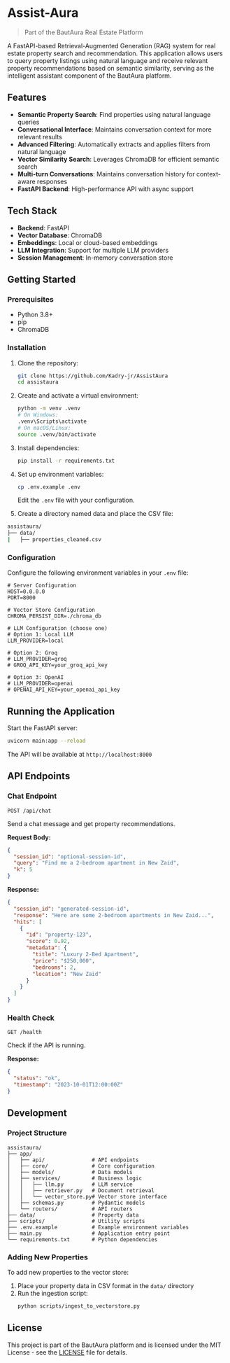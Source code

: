 # Assist-Aura

> Part of the BautAura Real Estate Platform

A FastAPI-based Retrieval-Augmented Generation (RAG) system for real estate property search and recommendation. This application allows users to query property listings using natural language and receive relevant property recommendations based on semantic similarity, serving as the intelligent assistant component of the BautAura platform.

## Features

- **Semantic Property Search**: Find properties using natural language queries
- **Conversational Interface**: Maintains conversation context for more relevant results
- **Advanced Filtering**: Automatically extracts and applies filters from natural language
- **Vector Similarity Search**: Leverages ChromaDB for efficient semantic search
- **Multi-turn Conversations**: Maintains conversation history for context-aware responses
- **FastAPI Backend**: High-performance API with async support

## Tech Stack

- **Backend**: FastAPI
- **Vector Database**: ChromaDB
- **Embeddings**: Local or cloud-based embeddings
- **LLM Integration**: Support for multiple LLM providers
- **Session Management**: In-memory conversation store

## Getting Started

### Prerequisites

- Python 3.8+
- pip
- ChromaDB

### Installation

1. Clone the repository:
   ```bash
   git clone https://github.com/Kadry-jr/AssistAura
   cd assistaura
   ```

2. Create and activate a virtual environment:
   ```bash
   python -m venv .venv
   # On Windows:
   .venv\Scripts\activate
   # On macOS/Linux:
   source .venv/bin/activate
   ```

3. Install dependencies:
   ```bash
   pip install -r requirements.txt
   ```

4. Set up environment variables:
   ```bash
   cp .env.example .env
   ```
   Edit the `.env` file with your configuration.

 5. Create a directory named data and place the CSV file:
   ```bash
   assistaura/
   ├── data/
   |   ├── properties_cleaned.csv
   ```

### Configuration

Configure the following environment variables in your `.env` file:

```env
# Server Configuration
HOST=0.0.0.0
PORT=8000

# Vector Store Configuration
CHROMA_PERSIST_DIR=./chroma_db

# LLM Configuration (choose one)
# Option 1: Local LLM
LLM_PROVIDER=local

# Option 2: Groq
# LLM_PROVIDER=groq
# GROQ_API_KEY=your_groq_api_key

# Option 3: OpenAI
# LLM_PROVIDER=openai
# OPENAI_API_KEY=your_openai_api_key
```

## Running the Application

Start the FastAPI server:

```bash
uvicorn main:app --reload
```

The API will be available at `http://localhost:8000`

## API Endpoints

### Chat Endpoint

`POST /api/chat`

Send a chat message and get property recommendations.

**Request Body:**
```json
{
  "session_id": "optional-session-id",
  "query": "Find me a 2-bedroom apartment in New Zaid",
  "k": 5
}
```

**Response:**
```json
{
  "session_id": "generated-session-id",
  "response": "Here are some 2-bedroom apartments in New Zaid...",
  "hits": [
    {
      "id": "property-123",
      "score": 0.92,
      "metadata": {
        "title": "Luxury 2-Bed Apartment",
        "price": "$250,000",
        "bedrooms": 2,
        "location": "New Zaid"
      }
    }
  ]
}
```

### Health Check

`GET /health`

Check if the API is running.

**Response:**
```json
{
  "status": "ok",
  "timestamp": "2023-10-01T12:00:00Z"
}
```

## Development

### Project Structure

```
assistaura/
├── app/
│   ├── api/               # API endpoints
│   ├── core/              # Core configuration
│   ├── models/            # Data models
│   ├── services/          # Business logic
│   │   ├── llm.py         # LLM service
│   │   ├── retriever.py   # Document retrieval
│   │   └── vector_store.py# Vector store interface
│   ├── schemas.py         # Pydantic models
│   └── routers/           # API routers
├── data/                  # Property data
├── scripts/               # Utility scripts
├── .env.example           # Example environment variables
├── main.py                # Application entry point
└── requirements.txt       # Python dependencies
```

### Adding New Properties

To add new properties to the vector store:

1. Place your property data in CSV format in the `data/` directory
2. Run the ingestion script:
   ```bash
   python scripts/ingest_to_vectorstore.py
   ```

## License

This project is part of the BautAura platform and is licensed under the MIT License - see the [LICENSE](LICENSE) file for details.
